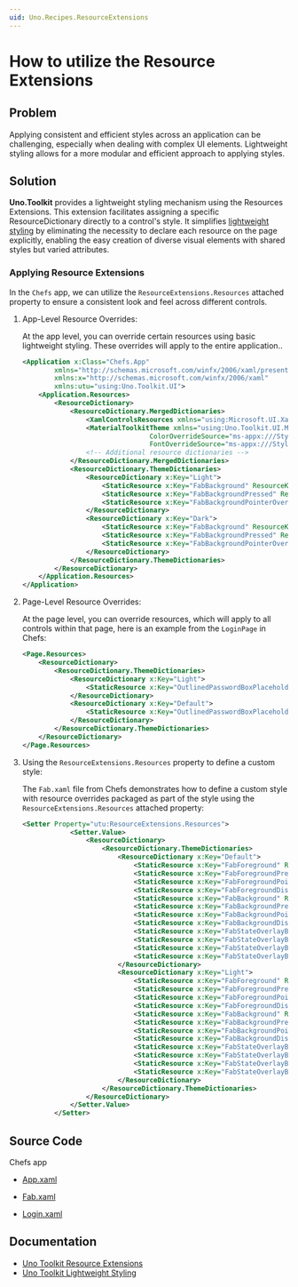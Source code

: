 ```yaml
---
uid: Uno.Recipes.ResourceExtensions
---
```


# How to utilize the Resource Extensions

## Problem

Applying consistent and efficient styles across an application can be challenging, especially when dealing with complex UI elements. Lightweight styling allows for a more modular and efficient approach to applying styles.

## Solution

**Uno.Toolkit** provides a lightweight styling mechanism using the Resources Extensions. This extension facilitates assigning a specific ResourceDictionary directly to a control's style. It simplifies [lightweight styling](xref:Uno.Toolkit.LightweightStyling ) by eliminating the necessity to declare each resource on the page explicitly, enabling the easy creation of diverse visual elements with shared styles but varied attributes.


### Applying Resource Extensions

In the `Chefs` app, we can utilize the `ResourceExtensions.Resources` attached property to ensure a consistent look and feel across different controls.

1. App-Level Resource Overrides:

    At the app level, you can override certain resources using basic lightweight styling. These overrides will apply to the entire application..

    ```xml
    <Application x:Class="Chefs.App"
            xmlns="http://schemas.microsoft.com/winfx/2006/xaml/presentation"
            xmlns:x="http://schemas.microsoft.com/winfx/2006/xaml"
            xmlns:utu="using:Uno.Toolkit.UI">
        <Application.Resources>
            <ResourceDictionary>
                <ResourceDictionary.MergedDictionaries>
                    <XamlControlsResources xmlns="using:Microsoft.UI.Xaml.Controls" />
                    <MaterialToolkitTheme xmlns="using:Uno.Toolkit.UI.Material"
                                    ColorOverrideSource="ms-appx:///Styles/ColorPaletteOverride.xaml"
                                    FontOverrideSource="ms-appx:///Styles/MaterialFontsOverride.xaml" />
                    <!-- Additional resource dictionaries -->
                </ResourceDictionary.MergedDictionaries>
                <ResourceDictionary.ThemeDictionaries>
                    <ResourceDictionary x:Key="Light">
                        <StaticResource x:Key="FabBackground" ResourceKey="PrimaryBrush" />
                        <StaticResource x:Key="FabBackgroundPressed" ResourceKey="PrimaryBrush" />
                        <StaticResource x:Key="FabBackgroundPointerOver" ResourceKey="PrimaryBrush" />
                    </ResourceDictionary>
                    <ResourceDictionary x:Key="Dark">
                        <StaticResource x:Key="FabBackground" ResourceKey="PrimaryBrush" />
                        <StaticResource x:Key="FabBackgroundPressed" ResourceKey="PrimaryBrush" />
                        <StaticResource x:Key="FabBackgroundPointerOver" ResourceKey="PrimaryBrush" />
                    </ResourceDictionary>
                </ResourceDictionary.ThemeDictionaries>
            </ResourceDictionary>
        </Application.Resources>
    </Application>
    ```

2. Page-Level Resource Overrides:

    At the page level, you can override resources, which will apply to all controls within that page, here is an example from the `LoginPage` in Chefs:

    ```xml
    <Page.Resources>
        <ResourceDictionary>
            <ResourceDictionary.ThemeDictionaries>
                <ResourceDictionary x:Key="Light">
                    <StaticResource x:Key="OutlinedPasswordBoxPlaceholderForeground" ResourceKey="OnSurfaceMediumBrush" />
                </ResourceDictionary>
                <ResourceDictionary x:Key="Default">
                    <StaticResource x:Key="OutlinedPasswordBoxPlaceholderForeground" ResourceKey="OnSurfaceMediumBrush" />
                </ResourceDictionary>
            </ResourceDictionary.ThemeDictionaries>
        </ResourceDictionary>
    </Page.Resources>    
    ```

3. Using the `ResourceExtensions.Resources` property to define a custom style:

    The `Fab.xaml` file from Chefs demonstrates how to define a custom style with resource overrides packaged as part of the style using the `ResourceExtensions.Resources` attached property:

    ```xml
    <Setter Property="utu:ResourceExtensions.Resources">
                <Setter.Value>
                    <ResourceDictionary>
                        <ResourceDictionary.ThemeDictionaries>
                            <ResourceDictionary x:Key="Default">
                                <StaticResource x:Key="FabForeground" ResourceKey="OnPrimaryBrush" />
                                <StaticResource x:Key="FabForegroundPressed" ResourceKey="OnPrimaryBrush" />
                                <StaticResource x:Key="FabForegroundPointerOver" ResourceKey="OnPrimaryBrush" />
                                <StaticResource x:Key="FabForegroundDisabled" ResourceKey="OnSurfaceDisabledBrush" />
                                <StaticResource x:Key="FabBackground" ResourceKey="PrimaryBrush" />
                                <StaticResource x:Key="FabBackgroundPressed" ResourceKey="PrimaryBrush" />
                                <StaticResource x:Key="FabBackgroundPointerOver" ResourceKey="PrimaryBrush" />
                                <StaticResource x:Key="FabBackgroundDisabled" ResourceKey="SystemControlTransparentBrush" />
                                <StaticResource x:Key="FabStateOverlayBackground" ResourceKey="SystemControlTransparentBrush" />
                                <StaticResource x:Key="FabStateOverlayBackgroundPointerOver" ResourceKey="OnPrimaryHoverBrush" />
                                <StaticResource x:Key="FabStateOverlayBackgroundFocused" ResourceKey="OnPrimaryFocusedBrush" />
                                <StaticResource x:Key="FabStateOverlayBackgroundPressed" ResourceKey="OnPrimaryPressedBrush" />
                            </ResourceDictionary>
                            <ResourceDictionary x:Key="Light">
                                <StaticResource x:Key="FabForeground" ResourceKey="OnPrimaryBrush" />
                                <StaticResource x:Key="FabForegroundPressed" ResourceKey="OnPrimaryBrush" />
                                <StaticResource x:Key="FabForegroundPointerOver" ResourceKey="OnPrimaryBrush" />
                                <StaticResource x:Key="FabForegroundDisabled" ResourceKey="OnSurfaceDisabledBrush" />
                                <StaticResource x:Key="FabBackground" ResourceKey="PrimaryBrush" />
                                <StaticResource x:Key="FabBackgroundPressed" ResourceKey="PrimaryBrush" />
                                <StaticResource x:Key="FabBackgroundPointerOver" ResourceKey="PrimaryBrush" />
                                <StaticResource x:Key="FabBackgroundDisabled" ResourceKey="SystemControlTransparentBrush" />
                                <StaticResource x:Key="FabStateOverlayBackground" ResourceKey="SystemControlTransparentBrush" />
                                <StaticResource x:Key="FabStateOverlayBackgroundPointerOver" ResourceKey="OnPrimaryHoverBrush" />
                                <StaticResource x:Key="FabStateOverlayBackgroundFocused" ResourceKey="OnPrimaryFocusedBrush" />
                                <StaticResource x:Key="FabStateOverlayBackgroundPressed" ResourceKey="OnPrimaryPressedBrush" />
                            </ResourceDictionary>
                        </ResourceDictionary.ThemeDictionaries>
                    </ResourceDictionary>
                </Setter.Value>
            </Setter>
    ```

## Source Code

Chefs app

- [App.xaml](https://github.com/unoplatform/uno.chefs/blob/main/src/Chefs/App.xaml)

- [Fab.xaml](https://github.com/unoplatform/uno.chefs/blob/6edfea34e5adc1245f0d0ae1c71c1b0193d15b06/src/Chefs/Styles/Fab.xaml#L11-L46)

- [Login.xaml](https://github.com/unoplatform/uno.chefs/blob/6edfea34e5adc1245f0d0ae1c71c1b0193d15b06/src/Chefs/Views/LoginPage.xaml#L17-L30)

## Documentation

- [Uno Toolkit Resource Extensions](xref:Uno.Toolkit.Helpers.ResourceExtensions)
- [Uno Toolkit Lightweight Styling](xref:Uno.Toolkit.LightweightStyling)

